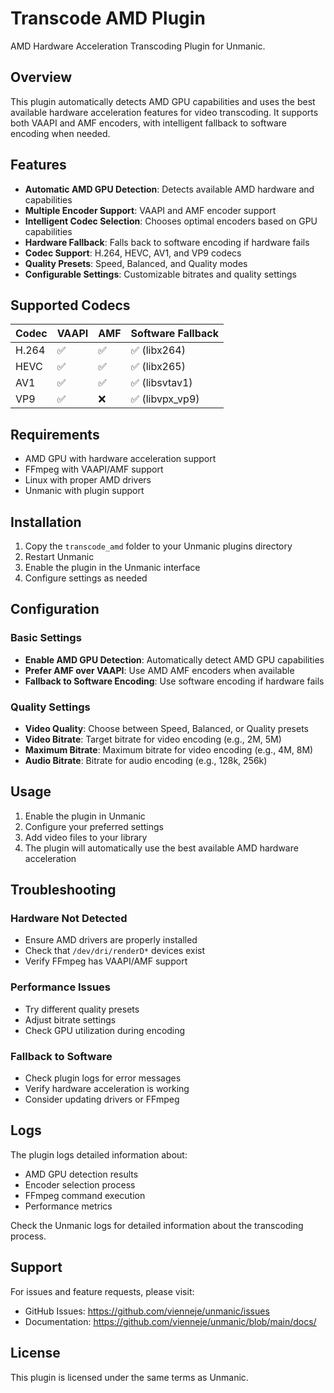 # Transcode AMD Plugin

AMD Hardware Acceleration Transcoding Plugin for Unmanic.

## Overview

This plugin automatically detects AMD GPU capabilities and uses the best available hardware acceleration features for video transcoding. It supports both VAAPI and AMF encoders, with intelligent fallback to software encoding when needed.

## Features

- **Automatic AMD GPU Detection**: Detects available AMD hardware and capabilities
- **Multiple Encoder Support**: VAAPI and AMF encoder support
- **Intelligent Codec Selection**: Chooses optimal encoders based on GPU capabilities
- **Hardware Fallback**: Falls back to software encoding if hardware fails
- **Codec Support**: H.264, HEVC, AV1, and VP9 codecs
- **Quality Presets**: Speed, Balanced, and Quality modes
- **Configurable Settings**: Customizable bitrates and quality settings

## Supported Codecs

| Codec | VAAPI | AMF | Software Fallback |
|-------|-------|-----|-------------------|
| H.264 | ✅ | ✅ | ✅ (libx264) |
| HEVC  | ✅ | ✅ | ✅ (libx265) |
| AV1   | ✅ | ✅ | ✅ (libsvtav1) |
| VP9   | ✅ | ❌ | ✅ (libvpx_vp9) |

## Requirements

- AMD GPU with hardware acceleration support
- FFmpeg with VAAPI/AMF support
- Linux with proper AMD drivers
- Unmanic with plugin support

## Installation

1. Copy the `transcode_amd` folder to your Unmanic plugins directory
2. Restart Unmanic
3. Enable the plugin in the Unmanic interface
4. Configure settings as needed

## Configuration

### Basic Settings

- **Enable AMD GPU Detection**: Automatically detect AMD GPU capabilities
- **Prefer AMF over VAAPI**: Use AMD AMF encoders when available
- **Fallback to Software Encoding**: Use software encoding if hardware fails

### Quality Settings

- **Video Quality**: Choose between Speed, Balanced, or Quality presets
- **Video Bitrate**: Target bitrate for video encoding (e.g., 2M, 5M)
- **Maximum Bitrate**: Maximum bitrate for video encoding (e.g., 4M, 8M)
- **Audio Bitrate**: Bitrate for audio encoding (e.g., 128k, 256k)

## Usage

1. Enable the plugin in Unmanic
2. Configure your preferred settings
3. Add video files to your library
4. The plugin will automatically use the best available AMD hardware acceleration

## Troubleshooting

### Hardware Not Detected

- Ensure AMD drivers are properly installed
- Check that `/dev/dri/renderD*` devices exist
- Verify FFmpeg has VAAPI/AMF support

### Performance Issues

- Try different quality presets
- Adjust bitrate settings
- Check GPU utilization during encoding

### Fallback to Software

- Check plugin logs for error messages
- Verify hardware acceleration is working
- Consider updating drivers or FFmpeg

## Logs

The plugin logs detailed information about:
- AMD GPU detection results
- Encoder selection process
- FFmpeg command execution
- Performance metrics

Check the Unmanic logs for detailed information about the transcoding process.

## Support

For issues and feature requests, please visit:
- GitHub Issues: https://github.com/vienneje/unmanic/issues
- Documentation: https://github.com/vienneje/unmanic/blob/main/docs/

## License

This plugin is licensed under the same terms as Unmanic.
